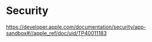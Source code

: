 
# Security

https://developer.apple.com/documentation/security/app-sandbox#//apple_ref/doc/uid/TP40011183

